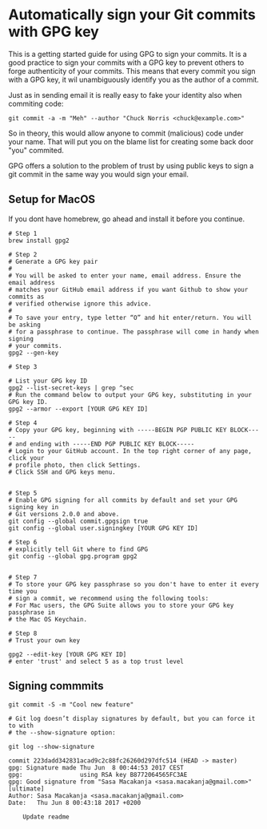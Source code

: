 # Automatically sign your Git commits with GPG key

This is a getting started guide for using GPG to sign your commits.
It is a good practice to sign your commits with a GPG key to prevent others
to forge authenticity of your commits. This means that every commit you sign
with a GPG key, it wil unambiguously identify you as the author of a commit.

Just as in sending email it is really easy to fake your identity also
when commiting code:

```
git commit -a -m "Meh" --author "Chuck Norris <chuck@example.com>"
```

So in theory, this would allow anyone to commit (malicious) code under your
name. That will put you on the blame list for creating some back door "you"
commited.

GPG offers a solution to the problem of trust by using public keys to sign a git
commit in the same way you would sign your email.

## Setup for MacOS
If you dont have homebrew, go ahead and install it before you continue.

```
# Step 1
brew install gpg2

# Step 2
# Generate a GPG key pair
#
# You will be asked to enter your name, email address. Ensure the email address
# matches your GitHub email address if you want Github to show your commits as
# verified otherwise ignore this advice.
#
# To save your entry, type letter “O” and hit enter/return. You will be asking
# for a passphrase to continue. The passphrase will come in handy when signing
# your commits.
gpg2 --gen-key

# Step 3

# List your GPG key ID
gpg2 --list-secret-keys | grep ^sec
# Run the command below to output your GPG key, substituting in your GPG key ID.
gpg2 --armor --export [YOUR GPG KEY ID]

# Step 4
# Copy your GPG key, beginning with -----BEGIN PGP PUBLIC KEY BLOCK-----
# and ending with -----END PGP PUBLIC KEY BLOCK-----
# Login to your GitHub account. In the top right corner of any page, click your
# profile photo, then click Settings.
# Click SSH and GPG keys menu.


# Step 5
# Enable GPG signing for all commits by default and set your GPG signing key in
# Git versions 2.0.0 and above.
git config --global commit.gpgsign true
git config --global user.signingkey [YOUR GPG KEY ID]

# Step 6
# explicitly tell Git where to find GPG
git config --global gpg.program gpg2


# Step 7
# To store your GPG key passphrase so you don't have to enter it every time you
# sign a commit, we recommend using the following tools:
# For Mac users, the GPG Suite allows you to store your GPG key passphrase in
# the Mac OS Keychain.

# Step 8
# Trust your own key 

gpg2 --edit-key [YOUR GPG KEY ID]
# enter 'trust' and select 5 as a top trust level

```

## Signing commmits
```
git commit -S -m "Cool new feature"

# Git log doesn’t display signatures by default, but you can force it to with 
# the --show-signature option:

git log --show-signature

commit 223dadd342831acad9c2c88fc26260d297dfc514 (HEAD -> master)
gpg: Signature made Thu Jun  8 00:44:53 2017 CEST
gpg:                using RSA key B8772064565FC3AE
gpg: Good signature from "Sasa Macakanja <sasa.macakanja@gmail.com>" [ultimate]
Author: Sasa Macakanja <sasa.macakanja@gmail.com>
Date:   Thu Jun 8 00:43:18 2017 +0200

    Update readme
```

